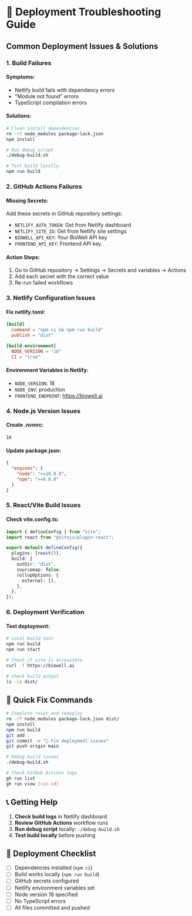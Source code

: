 # 🚨 Deployment Troubleshooting Guide

## Common Deployment Issues & Solutions

### 1. **Build Failures**

#### Symptoms:

- Netlify build fails with dependency errors
- "Module not found" errors
- TypeScript compilation errors

#### Solutions:

```bash
# Clean install dependencies
rm -rf node_modules package-lock.json
npm install

# Run debug script
./debug-build.sh

# Test build locally
npm run build
```

### 2. **GitHub Actions Failures**

#### Missing Secrets:

Add these secrets in GitHub repository settings:

- `NETLIFY_AUTH_TOKEN`: Get from Netlify dashboard
- `NETLIFY_SITE_ID`: Get from Netlify site settings
- `BIOWELL_API_KEY`: Your BioWell API key
- `FRONTEND_API_KEY`: Frontend API key

#### Action Steps:

1. Go to GitHub repository → Settings → Secrets and variables → Actions
2. Add each secret with the correct value
3. Re-run failed workflows

### 3. **Netlify Configuration Issues**

#### Fix netlify.toml:

```toml
[build]
  command = "npm ci && npm run build"
  publish = "dist"

[build.environment]
  NODE_VERSION = "18"
  CI = "true"
```

#### Environment Variables in Netlify:

- `NODE_VERSION`: 18
- `NODE_ENV`: production
- `FRONTEND_ENDPOINT`: https://biowell.ai

### 4. **Node.js Version Issues**

#### Create .nvmrc:

```
18
```

#### Update package.json:

```json
{
  "engines": {
    "node": ">=18.0.0",
    "npm": ">=8.0.0"
  }
}
```

### 5. **React/Vite Build Issues**

#### Check vite.config.ts:

```typescript
import { defineConfig } from "vite";
import react from "@vitejs/plugin-react";

export default defineConfig({
  plugins: [react()],
  build: {
    outDir: "dist",
    sourcemap: false,
    rollupOptions: {
      external: [],
    },
  },
});
```

### 6. **Deployment Verification**

#### Test deployment:

```bash
# Local build test
npm run build
npm run start

# Check if site is accessible
curl -f https://biowell.ai

# Check build output
ls -la dist/
```

## 🔧 Quick Fix Commands

```bash
# Complete reset and redeploy
rm -rf node_modules package-lock.json dist/
npm install
npm run build
git add .
git commit -m "🔧 Fix deployment issues"
git push origin main

# Debug build issues
./debug-build.sh

# Check GitHub Actions logs
gh run list
gh run view [run-id]
```

## 📞 Getting Help

1. **Check build logs** in Netlify dashboard
2. **Review GitHub Actions** workflow runs
3. **Run debug script** locally: `./debug-build.sh`
4. **Test build locally** before pushing

## 🚀 Deployment Checklist

- [ ] Dependencies installed (`npm ci`)
- [ ] Build works locally (`npm run build`)
- [ ] GitHub secrets configured
- [ ] Netlify environment variables set
- [ ] Node version 18 specified
- [ ] No TypeScript errors
- [ ] All files committed and pushed
